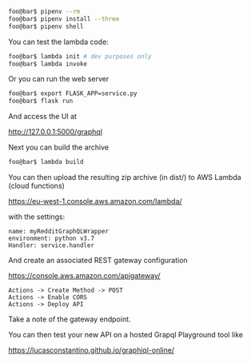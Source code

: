 
```bash
foo@bar$ pipenv --rm
foo@bar$ pipenv install --three
foo@bar$ pipenv shell
```

You can test the lambda code:

```bash
foo@bar$ lambda init # dev purposes only
foo@bar$ lambda invoke
```

Or you can run the web server

```bash
foo@bar$ export FLASK_APP=service.py
foo@bar$ flask run
```

And access the UI at

http://127.0.0.1:5000/graphql


Next you can build the archive

```bash
foo@bar$ lambda build
```

You can then upload the resulting zip archive (in dist/) to AWS Lambda (cloud functions)

https://eu-west-1.console.aws.amazon.com/lambda/

with the settings:

```text
name: myRedditGraphQLWrapper
environment: python v3.7
Handler: service.handler
```

And create an associated REST gateway configuration

https://console.aws.amazon.com/apigateway/

```text
Actions -> Create Method -> POST
Actions -> Enable CORS
Actions -> Deploy API
```

Take a note of the gateway endpoint. 

You can then test your new API on a hosted Grapql Playground tool like

https://lucasconstantino.github.io/graphiql-online/


